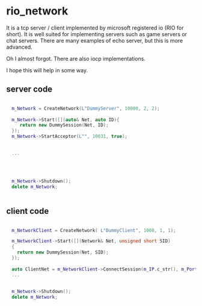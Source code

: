 # rio_network

It is a tcp server / client implemented by microsoft registered io (RIO for short).
It is well suited for implementing servers such as game servers or chat servers. 
There are many examples of echo server, but this is more advanced.

Oh I almost forgot. There are also iocp implementations.

I hope this will help in some way.

## server code


```cpp

  m_Network = CreateNetwork(L"DummyServer", 10000, 2, 2);
	
  m_Network->Start([](auto& Net, auto ID){
     return new DummySession(Net, ID);
  });
  m_Network->StartAcceptor(L"", 10031, true);
  
  
  ...
  
  
  
  
  m_Network->Shutdown();
  delete m_Network;
  

```



## client code



```cpp

  m_NetworkClient = CreateNetwork( L"DummyClient", 1000, 1, 1);

  m_NetworkClient->Start([](Network& Net, unsigned short SID)
  {
    return new DummySession(Net, SID);
  });
  
  auto ClientNet = m_NetworkClient->ConnectSession(m_IP.c_str(), m_Port);
  ...
    
  
  m_Network->Shutdown();
  delete m_Network;
  

```

